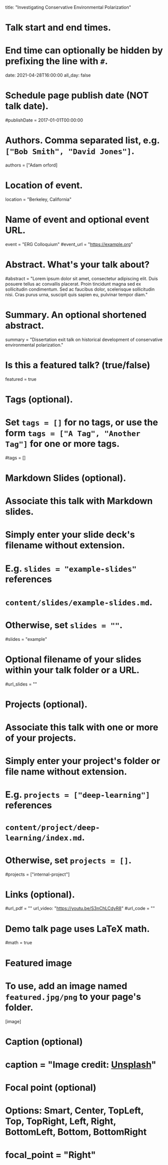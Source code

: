 title: "Investigating Conservative Environmental Polarization"

# Talk start and end times.
#   End time can optionally be hidden by prefixing the line with `#`.
date: 2021-04-28T16:00:00
all_day: false

# Schedule page publish date (NOT talk date).
#publishDate = 2017-01-01T00:00:00

# Authors. Comma separated list, e.g. `["Bob Smith", "David Jones"]`.
authors = ["Adam orford]

# Location of event.
location = "Berkeley, California"

# Name of event and optional event URL.
event = "ERG Colloquium"
#event_url = "https://example.org"

# Abstract. What's your talk about?
#abstract = "Lorem ipsum dolor sit amet, consectetur adipiscing elit. Duis posuere tellus ac convallis placerat. Proin tincidunt magna sed ex sollicitudin condimentum. Sed ac faucibus dolor, scelerisque sollicitudin nisi. Cras purus urna, suscipit quis sapien eu, pulvinar tempor diam."

# Summary. An optional shortened abstract.
summary = "Dissertation exit talk on historical development of conservative environmental polarization."

# Is this a featured talk? (true/false)
featured = true

# Tags (optional).
#   Set `tags = []` for no tags, or use the form `tags = ["A Tag", "Another Tag"]` for one or more tags. 
#tags = []

# Markdown Slides (optional).
#   Associate this talk with Markdown slides. 
#   Simply enter your slide deck's filename without extension.
#   E.g. `slides = "example-slides"` references 
#   `content/slides/example-slides.md`. 
#   Otherwise, set `slides = ""`. 
#slides = "example"

# Optional filename of your slides within your talk folder or a URL.
#url_slides = "" 

# Projects (optional).
#   Associate this talk with one or more of your projects. 
#   Simply enter your project's folder or file name without extension.
#   E.g. `projects = ["deep-learning"]` references 
#   `content/project/deep-learning/index.md`. 
#   Otherwise, set `projects = []`.
#projects = ["internal-project"] 

# Links (optional).
#url_pdf = "" 
url_video: "https://youtu.be/S3nChLCdyR8"
#url_code = ""

# Demo talk page uses LaTeX math.
#math = true

# Featured image
# To use, add an image named `featured.jpg/png` to your page's folder. 
[image]
  # Caption (optional)
 # caption = "Image credit: [**Unsplash**](https://unsplash.com/photos/bzdhc5b3Bxs)"

  # Focal point (optional)
  # Options: Smart, Center, TopLeft, Top, TopRight, Left, Right, BottomLeft, Bottom, BottomRight
#  focal_point = "Right"
